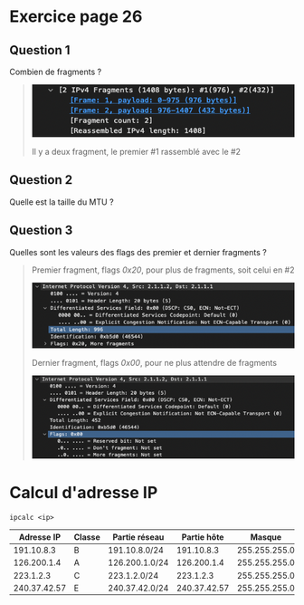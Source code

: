 # Exercice page 26

## Question 1
Combien de fragments ?
> ![](./img/1.png)
>
> Il y a deux fragment, le premier #1 rassemblé avec le #2

## Question 2
Quelle est la taille du MTU ?

## Question 3
Quelles sont les valeurs des flags des premier et dernier fragments ?
> Premier fragment, flags *0x20*, pour plus de fragments, soit celui en #2
> 
> ![](./img/3.png)
>
> Dernier fragment, flags *0x00*, pour ne plus attendre de fragments
> 
> ![](./img/4.png)

# Calcul d'adresse IP

```
ipcalc <ip>
```

Adresse IP | Classe | Partie réseau | Partie hôte | Masque
---|---|---|---|---
191.10.8.3 | B | 191.10.8.0/24 | 191.10.8.3 | 255.255.255.0
126.200.1.4 | A | 126.200.1.0/24 | 126.200.1.4 | 255.255.255.0
223.1.2.3 | C | 223.1.2.0/24 | 223.1.2.3 | 255.255.255.0
240.37.42.57 | E | 240.37.42.0/24 | 240.37.42.57 | 255.255.255.0

